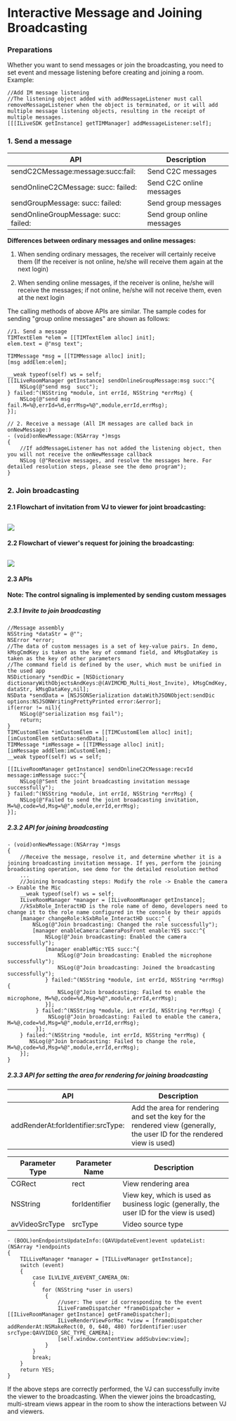 # Interactive Message and Joining Broadcasting

### Preparations
Whether you want to send messages or join the broadcasting, you need to set event and message listening before creating and joining a room. Example:
```
//Add IM message listening
//The listening object added with addMessageListener must call removeMessageListener when the object is terminated, or it will add multiple message listening objects, resulting in the receipt of multiple messages.
[[[ILiveSDK getInstance] getTIMManager] addMessageListener:self];
```

### 1. Send a message

| API | Description |
|---|---|
| sendC2CMessage:message:succ:fail: | Send C2C messages |
| sendOnlineC2CMessage: succ: failed: | Send C2C online messages |
| sendGroupMessage: succ: failed: | Send group messages |
| sendOnlineGroupMessage: succ: failed: | Send group online messages |

**Differences between ordinary messages and online messages:**

1. When sending ordinary messages, the receiver will certainly receive them (If the receiver is not online, he/she will receive them again at the next login)

2. When sending online messages, if the receiver is online, he/she will receive the messages; if not online, he/she will not receive them, even at the next login

The calling methods of above APIs are similar. The sample codes for sending "group online messages" are shown as follows:

```
//1. Send a message
TIMTextElem *elem = [[TIMTextElem alloc] init];
elem.text = @"msg text";

TIMMessage *msg = [[TIMMessage alloc] init];
[msg addElem:elem];

__weak typeof(self) ws = self;
[[ILiveRoomManager getInstance] sendOnlineGroupMessage:msg succ:^{
    NSLog(@"send msg  succ");
} failed:^(NSString *module, int errId, NSString *errMsg) {
    NSLog(@"send msg fail.M=%@,errId=%d,errMsg=%@",module,errId,errMsg);
}];
```

```
// 2. Receive a message (All IM messages are called back in onNewMessage:)
- (void)onNewMessage:(NSArray *)msgs
{
    //If addMessageListener has not added the listening object, then you will not receive the onNewMessage callback
    NSLog (@"Receive messages, and resolve the messages here. For detailed resolution steps, please see the demo program");
}
```

### 2. Join broadcasting
#### 2.1 Flowchart of invitation from VJ to viewer for joint broadcasting:
![](http://mc.qcloudimg.com/static/img/ccbafe376da2e175ff41bd681856581e/image.png)
------
#### 2.2 Flowchart of viewer's request for joining the broadcasting:
![](http://mc.qcloudimg.com/static/img/4d21a6ce428740fa16ebc58a0675b3e7/image.png)
------
#### 2.3 APIs

**Note: The control signaling is implemented by sending custom messages**

##### 2.3.1 Invite to join broadcasting

```
//Message assembly
NSString *dataStr = @"";
NSError *error;
//The data of custom messages is a set of key-value pairs. In demo, kMsgCmdKey is taken as the key of command field, and kMsgDataKey is taken as the key of other parameters
//The command field is defined by the user, which must be unified in the used app
NSDictionary *sendDic = [NSDictionary dictionaryWithObjectsAndKeys:@(AVIMCMD_Multi_Host_Invite), kMsgCmdKey, dataStr, kMsgDataKey,nil];
NSData *sendData = [NSJSONSerialization dataWithJSONObject:sendDic options:NSJSONWritingPrettyPrinted error:&error];
if(error != nil){
    NSLog(@"serialization msg fail");
    return;
}
TIMCustomElem *imCustomElem = [[TIMCustomElem alloc] init];
[imCustomElem setData:sendData];
TIMMessage *imMessage = [[TIMMessage alloc] init];
[imMessage addElem:imCustomElem];
__weak typeof(self) ws = self;

[[ILiveRoomManager getInstance] sendOnlineC2CMessage:recvId message:imMessage succ:^{
    NSLog(@"Sent the joint broadcasting invitation message successfully");
} failed:^(NSString *module, int errId, NSString *errMsg) {
    NSLog(@"Failed to send the joint broadcasting invitation, M=%@,code=%d,Msg=%@",module,errId,errMsg);
}];
```
##### 2.3.2 API for joining broadcasting

```
- (void)onNewMessage:(NSArray *)msgs
{
    //Receive the message, resolve it, and determine whether it is a joining broadcasting invitation message. If yes, perform the joining broadcasting operation, see demo for the detailed resolution method
    ...
    //Joining broadcasting steps: Modify the role -> Enable the camera -> Enable the Mic
    __weak typeof(self) ws = self;
    ILiveRoomManager *manager = [ILiveRoomManager getInstance];
    //kSxbRole_InteractHD is the role name of demo, developers need to change it to the role name configured in the console by their appids
    [manager changeRole:kSxbRole_InteractHD succ:^ {
        NSLog(@"Join broadcasting: Changed the role successfully");
        [manager enableCamera:CameraPosFront enable:YES succ:^{
            NSLog(@"Join broadcasting: Enabled the camera successfully");
            [manager enableMic:YES succ:^{
                NSLog(@"Join broadcasting: Enabled the microphone successfully");
                NSLog(@"Join broadcasting: Joined the broadcasting successfully");
            } failed:^(NSString *module, int errId, NSString *errMsg) {
                NSLog(@"Join broadcasting: Failed to enable the microphone, M=%@,code=%d,Msg=%@",module,errId,errMsg);
            }];
         } failed:^(NSString *module, int errId, NSString *errMsg) {
             NSLog(@"Join broadcasting: Failed to enable the camera, M=%@,code=%d,Msg=%@",module,errId,errMsg);
         }];
    } failed:^(NSString *module, int errId, NSString *errMsg) {
       NSLog(@"Join broadcasting: Failed to change the role, M=%@,code=%d,Msg=%@",module,errId,errMsg);
    }];
}
```
##### 2.3.3 API for setting the area for rendering for joining broadcasting

| API | Description |
|---|---|
| addRenderAt:forIdentifier:srcType: | Add the area for rendering and set the key for the rendered view (generally, the user ID for the rendered view is used) |

| Parameter Type | Parameter Name | Description |
|---|---|---|
| CGRect | rect | View rendering area |
| NSString | forIdentifier | View key, which is used as business logic (generally, the user ID for the view is used) |
| avVideoSrcType | srcType | Video source type |

```
- (BOOL)onEndpointsUpdateInfo:(QAVUpdateEvent)event updateList:(NSArray *)endpoints
{
    TILLiveManager *manager = [TILLiveManager getInstance];
    switch (event) 
    {
        case ILVLIVE_AVEVENT_CAMERA_ON:
        {
           for (NSString *user in users) 
            {
                //user: The user id corresponding to the event
                ILiveFrameDispatcher *frameDispatcher = [[ILiveRoomManager getInstance] getFrameDispatcher];
                ILiveRenderViewForMac *view = [frameDispatcher addRenderAt:NSMakeRect(0, 0, 640, 480) forIdentifier:user    srcType:QAVVIDEO_SRC_TYPE_CAMERA];
                [self.window.contentView addSubview:view];
            }	
        }
        break;
    }
    return YES;
}
```
If the above steps are correctly performed, the VJ can successfully invite the viewer to the broadcasting. When the viewer joins the broadcasting, multi-stream views appear in the room to show the interactions between VJ and viewers.

